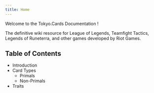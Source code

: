```yaml
---
title: Home
---
```


Welcome to the Tokyo.Cards Documentation !

The definitive wiki resource for League of Legends, Teamfight Tactics, Legends of Runeterra, and other games developed by Riot Games.


## Table of Contents 

- Introduction 
- Card Types
  - Primals
  - Non-Primals
- Traits
